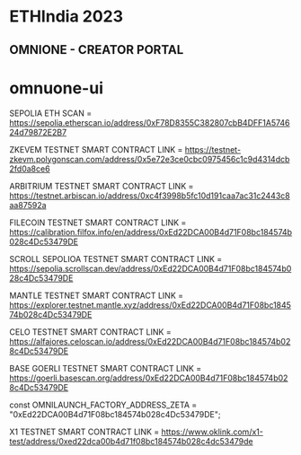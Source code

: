 # ETHIndia 2023

## OMNIONE - CREATOR PORTAL
# omnuone-ui


SEPOLIA ETH SCAN = https://sepolia.etherscan.io/address/0xF78D8355C382807cbB4DFF1A574624d79872E2B7
  
ZKEVEM TESTNET SMART CONTRACT LINK = https://testnet-zkevm.polygonscan.com/address/0x5e72e3ce0cbc0975456c1c9d4314dcb2fd0a8ce6  


ARBITRIUM TESTNET SMART CONTRACT LINK = https://testnet.arbiscan.io/address/0xc4f3998b5fc10d191caa7ac31c2443c8aa87592a

FILECOIN TESTNET SMART CONTRACT LINK = https://calibration.filfox.info/en/address/0xEd22DCA00B4d71F08bc184574b028c4Dc53479DE  
  

SCROLL SEPOLIOA TESTNET SMART CONTRACT LINK = https://sepolia.scrollscan.dev/address/0xEd22DCA00B4d71F08bc184574b028c4Dc53479DE  
  
MANTLE TESTNET SMART CONTRACT LINK = https://explorer.testnet.mantle.xyz/address/0xEd22DCA00B4d71F08bc184574b028c4Dc53479DE
  
CELO TESTNET SMART CONTRACT LINK = https://alfajores.celoscan.io/address/0xEd22DCA00B4d71F08bc184574b028c4Dc53479DE
  
BASE GOERLI TESTNET SMART CONTRACT LINK = https://goerli.basescan.org/address/0xEd22DCA00B4d71F08bc184574b028c4Dc53479DE
  
const OMNILAUNCH_FACTORY_ADDRESS_ZETA =
  "0xEd22DCA00B4d71F08bc184574b028c4Dc53479DE";
  
X1 TESTNET SMART CONTRACT LINK = https://www.oklink.com/x1-test/address/0xed22dca00b4d71f08bc184574b028c4dc53479de
